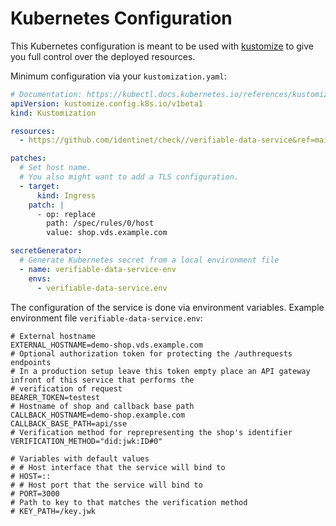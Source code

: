 # Kubernetes Configuration

This Kubernetes configuration is meant to be used with
[kustomize](https://kustomize.io/) to give you full control over the deployed
resources.

Minimum configuration via your `kustomization.yaml`:

```yaml
# Documentation: https://kubectl.docs.kubernetes.io/references/kustomize/kustomization/
apiVersion: kustomize.config.k8s.io/v1beta1
kind: Kustomization

resources:
  - https://github.com/identinet/check//verifiable-data-service&ref=main

patches:
  # Set host name.
  # You also might want to add a TLS configuration.
  - target:
      kind: Ingress
    patch: |
      - op: replace
        path: /spec/rules/0/host
        value: shop.vds.example.com

secretGenerator:
  # Generate Kubernetes secret from a local environment file
  - name: verifiable-data-service-env
    envs:
      - verifiable-data-service.env
```

The configuration of the service is done via environment variables. Example
environment file `verifiable-data-service.env`:

```dotenv
# External hostname
EXTERNAL_HOSTNAME=demo-shop.vds.example.com
# Optional authorization token for protecting the /authrequests endpoints
# In a production setup leave this token empty place an API gateway infront of this service that performs the
# verification of request
BEARER_TOKEN=testest
# Hostname of shop and callback base path
CALLBACK_HOSTNAME=demo-shop.example.com
CALLBACK_BASE_PATH=api/sse
# Verification method for reprepresenting the shop's identifier
VERIFICATION_METHOD="did:jwk:ID#0"

# Variables with default values
# # Host interface that the service will bind to
# HOST=::
# # Host port that the service will bind to
# PORT=3000
# Path to key to that matches the verification method
# KEY_PATH=/key.jwk
```

